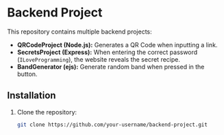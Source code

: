 # Backend Project

This repository contains multiple backend projects:

- **QRCodeProject (Node.js):** Generates a QR Code when inputting a link.
- **SecretsProject (Express):** When entering the correct password (`ILoveProgramming`), the website reveals the secret recipe.
- **BandGenerator (ejs):** Generate random band when pressed in the button.

## Installation
1. Clone the repository:
   ```sh
   git clone https://github.com/your-username/backend-project.git
